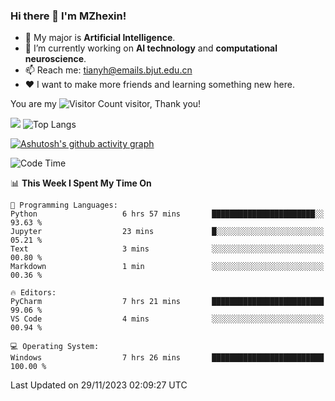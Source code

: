 ### Hi there 👋 I'm MZhexin!

- 💬 My major is **Artificial Intelligence**.
- 🔭 I’m currently working on **AI technology** and **computational neuroscience**.
- 📫 Reach me: <tianyh@emails.bjut.edu.cn> 
- :heart: I want to make more friends and learning something new here.

You are my ![Visitor Count](https://profile-counter.glitch.me/MZhexin/count.svg) visitor, Thank you!

 ![](https://github-readme-stats.vercel.app/api?username=MZhexin&show_icons=true&theme=transparent) ![Top Langs](https://github-readme-stats.vercel.app/api/top-langs/?username=MZhexin&layout=compact&theme=tokyonight) 

[![Ashutosh's github activity graph](https://github-readme-activity-graph.vercel.app/graph?username=MZhexin)](https://github.com/ashutosh00710/github-readme-activity-graph)



<!--START_SECTION:waka-->
![Code Time](http://img.shields.io/badge/Code%20Time-161%20hrs%205%20mins-blue)

📊 **This Week I Spent My Time On** 

```text
💬 Programming Languages: 
Python                   6 hrs 57 mins       ███████████████████████░░   93.63 % 
Jupyter                  23 mins             █░░░░░░░░░░░░░░░░░░░░░░░░   05.21 % 
Text                     3 mins              ░░░░░░░░░░░░░░░░░░░░░░░░░   00.80 % 
Markdown                 1 min               ░░░░░░░░░░░░░░░░░░░░░░░░░   00.36 % 

🔥 Editors: 
PyCharm                  7 hrs 21 mins       █████████████████████████   99.06 % 
VS Code                  4 mins              ░░░░░░░░░░░░░░░░░░░░░░░░░   00.94 % 

💻 Operating System: 
Windows                  7 hrs 26 mins       █████████████████████████   100.00 % 
```


 Last Updated on 29/11/2023 02:09:27 UTC
<!--END_SECTION:waka-->


